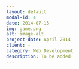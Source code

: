 ```yaml
---
layout: default
modal-id: 4
date: 2014-07-15
img: game.png
alt: image-alt
project-date: April 2014
client: -
category: Web Development
description: To be added
---
```

